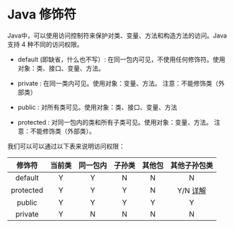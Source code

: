 # Java 修饰符
Java中，可以使用访问控制符来保护对类、变量、方法和构造方法的访问。Java 支持 4 种不同的访问权限。

* default (即缺省，什么也不写）: 在同一包内可见，不使用任何修饰符。使用对象：类、接口、变量、方法。

* private : 在同一类内可见。使用对象：变量、方法。 注意：不能修饰类（外部类）

* public : 对所有类可见。使用对象：类、接口、变量、方法

* protected : 对同一包内的类和所有子类可见。使用对象：变量、方法。 注意：不能修饰类（外部类）。

我们可以可以通过以下表来说明访问权限：

|修饰符|当前类|同一包内|子孙类|其他包|其他子孙包类|
|:-:   |:-:   |:-:   |:-:   |:-:   |:-:   |
|default   | Y  | Y  | N  | N  | N  |
|protected   | Y  | Y  | Y  |  N |Y/N <a href="protected.md">[详解](protected.md)</a>   |
|public   | Y  | Y  | Y  | Y  |  Y  |
|private   | Y  | N  | N  | N  | N  |

